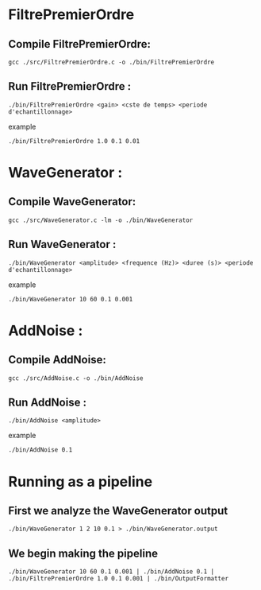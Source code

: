 # FiltrePremierOrdre

## Compile FiltrePremierOrdre:

```
gcc ./src/FiltrePremierOrdre.c -o ./bin/FiltrePremierOrdre
```

## Run FiltrePremierOrdre :

```
./bin/FiltrePremierOrdre <gain> <cste de temps> <periode d'echantillonnage>
```

example

```
./bin/FiltrePremierOrdre 1.0 0.1 0.01
```

# WaveGenerator :

## Compile WaveGenerator:

```
gcc ./src/WaveGenerator.c -lm -o ./bin/WaveGenerator
```

## Run WaveGenerator :

```
./bin/WaveGenerator <amplitude> <frequence (Hz)> <duree (s)> <periode d'echantillonnage>
```

example

```
./bin/WaveGenerator 10 60 0.1 0.001
```

# AddNoise :

## Compile AddNoise:

```
gcc ./src/AddNoise.c -o ./bin/AddNoise
```

## Run AddNoise :

```
./bin/AddNoise <amplitude>
```

example

```
./bin/AddNoise 0.1
```

# Running as a pipeline

## First we analyze the WaveGenerator output

```
./bin/WaveGenerator 1 2 10 0.1 > ./bin/WaveGenerator.output
```

## We begin making the pipeline

```
./bin/WaveGenerator 10 60 0.1 0.001 | ./bin/AddNoise 0.1 | ./bin/FiltrePremierOrdre 1.0 0.1 0.001 | ./bin/OutputFormatter
```
